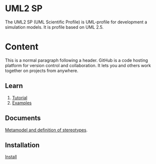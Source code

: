 
<h1 id="header-1"><a href="#header-1"></a>UML2 SP</h1>
The UML2 SP (UML Scientific Profile) is UML-profile for development a simulation models. It is profile based on UML 2.5. 
<h1 id="header-1"><a href="#header-1"></a>Content</h1>

<p>This is a normal paragraph following a header. GitHub is a code hosting platform for version control and collaboration. It lets you and others work together on projects from anywhere.</p>

<h2 id="header-2"><a href="#header-2"></a>Learn</h2>
<ol>
<li><a href="another-page">Tutorial</a></li>
<li><a href="another-page"><a href="another-page">Examples</a></li>
</ol>
<h2 id="header-2"><a href="#header-2"></a>Documents</h2>
<a href="another-page">Metamodel and definition of stereotypes</a>.

<h2 id="header-2"><a href="#header-2"></a>Installation</h2>
<a href="another-page">Install</a>
